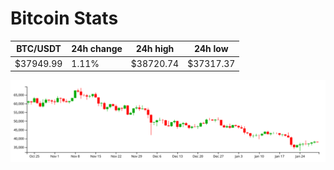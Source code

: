 # Bitcoin Stats

BTC/USDT|24h change|24h high|24h low|
|---|---|---|---|
|$37949.99|1.11%|$38720.74|$37317.37|

<img src="./chart.svg">
